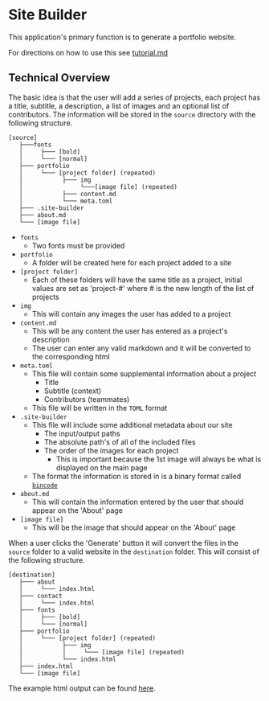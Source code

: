 # Site Builder

This application's primary function is to generate a portfolio website.

For directions on how to use this see [tutorial.md](./tutorial/tutorial.md)

## Technical Overview
The basic idea is that the user will add a series of projects, each project has a title, subtitle, a description, a list of images and an optional list of contributors. The information will be stored in the `source` directory with the following structure.
```
[source]
   ├───fonts
   │     ├─── [bold]
   │     └─── [normal]
   ├─── portfolio
   │     └─── [project folder] (repeated)
   │           ├─── img
   │                └───[image file] (repeated)
   │           ├─── content.md
   │           └─── meta.toml
   ├─── .site-builder
   ├─── about.md
   └─── [image file]
```
- `fonts`
  - Two fonts must be provided
- `portfolio`
  - A folder will be created here for each project added to a site
- `[project folder]`
  - Each of these folders will have the same title as a project, initial values are set as 'project-#' where # is the new length of the list of projects
- `img`
  - This will contain any images the user has added to a project
- `content.md`
  - This will be any content the user has entered as a project's description
  - The user can enter any valid markdown and it will be converted to the corresponding html
- `meta.toml`
  - This file will contain some supplemental information about a project
    - Title
    - Subtitle (context)
    - Contributors (teammates)
  - This file will be written in the `TOML` format
- `.site-builder`
  - This file will include some additional metadata about our site
    - The input/output paths
    - The absolute path's of all of the included files
    - The order of the images for each project
      - This is important because the 1st image will always be what is displayed on the main page
  - The format the information is stored in is a binary format called [`bincode`](https://github.com/TyOverby/bincode)
- `about.md`
  - This will contain the information entered by the user that should appear on the 'About' page
- `[image file]`
  - This will be the image that should appear on the 'About' page

When a user clicks the 'Generate' button it will convert the files in the `source` folder to a valid website in the `destination` folder. This will consist of the following structure.

```
[destination]
   ├─── about
   │     └─── index.html
   ├─── contact
   │     └─── index.html
   ├─── fonts
   │     ├─── [bold]
   │     └─── [normal]
   ├─── portfolio
   │     └─── [project folder] (repeated)
   │           ├─── img
   │           │     └─── [image file] (repeated)
   │           └─── index.html
   ├─── index.html
   └─── [image file]
```

The example html output can be found [here](./docs).